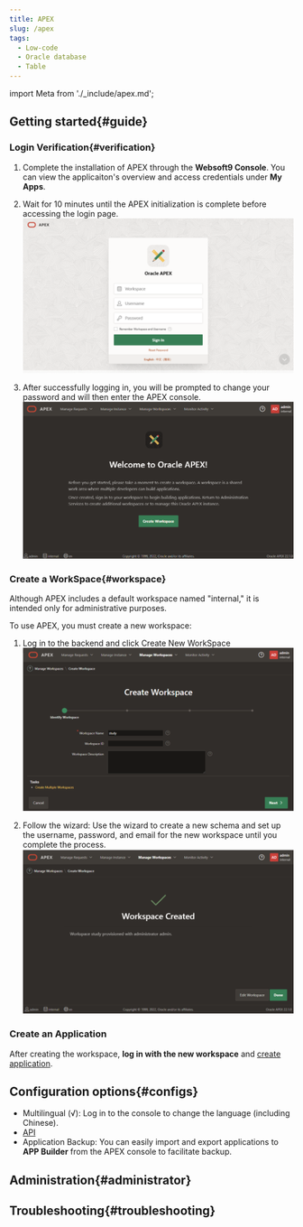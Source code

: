 ```yaml
---
title: APEX
slug: /apex
tags:
  - Low-code
  - Oracle database
  - Table
---
```


import Meta from './_include/apex.md';

<Meta name="meta" />

## Getting started{#guide}

### Login Verification{#verification}

1. Complete the installation of APEX through the **Websoft9 Console**. You can view the applicaiton's overview and access credentials under **My Apps**.     

2. Wait for 10 minutes until the APEX initialization is complete before accessing the login page.
   ![](./assets/apex-init-websoft9.png)

3. After successfully logging in, you will be prompted to change your password and will then enter the APEX console.
   ![](./assets/apex-index-websoft9.png)    

### Create a WorkSpace{#workspace}

Although APEX includes a default workspace named "internal," it is intended only for administrative purposes.

To use APEX, you must create a new workspace: 

1. Log in to the backend and click Create New WorkSpace
   ![](./assets/apex-createwp-websoft9.png)

2. Follow the wizard: Use the wizard to create a new schema and set up the username, password, and email for the new workspace until you complete the process.
   ![](./assets/apex-createdone-websoft9.png)

### Create an Application

After creating the workspace, **log in with the new workspace** and [create application](https://docs.oracle.com/en/database/oracle/apex/23.2/htmdb/choosing-an-application-creation-method.html). 

## Configuration options{#configs}

- Multilingual (√): Log in to the console to change the language (including Chinese).
- [API](https://apex.oracle.com/api)
- Application Backup: You can easily import and export applications to **APP Builder** from the APEX console to facilitate backup.

## Administration{#administrator}

## Troubleshooting{#troubleshooting}
